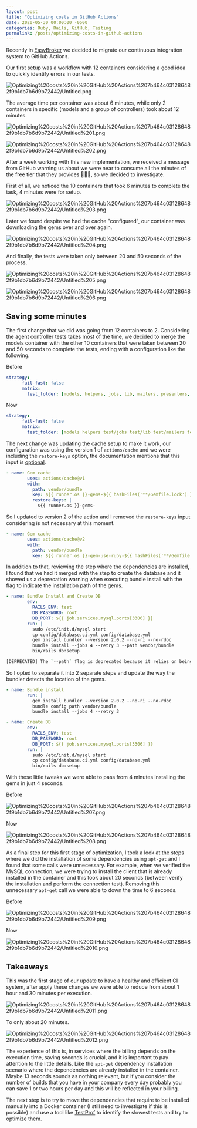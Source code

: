 ```yaml
---
layout: post
title: "Optimizing costs in GitHub Actions"
date: 2020-05-30 00:00:00 -0500
categories: Ruby, Rails, GitHub, Testing
permalink: /posts/optimizing-costs-in-github-actions
---
```


Recently in [EasyBroker](https://www.easybroker.com/) we decided to migrate our continuous integration system to GitHub Actions.

Our first setup was a workflow with 12 containers considering a good idea to quickly identify errors in our tests.

![Optimizing%20costs%20in%20GitHub%20Actions%207b464c031286482f9b1db7b6d9b72442/Untitled.png](https://res.cloudinary.com/juancrg90/image/upload/v1590892644/Optimizing%20costs%20in%20GitHub%20Actions%207b464c031286482f9b1db7b6d9b72442/Untitled_e9sjqq.png)

The average time per container was about 6 minutes, while only 2 containers in specific (models and a group of controllers) took about 12 minutes.

![Optimizing%20costs%20in%20GitHub%20Actions%207b464c031286482f9b1db7b6d9b72442/Untitled%201.png](https://res.cloudinary.com/juancrg90/image/upload/v1590892643/Optimizing%20costs%20in%20GitHub%20Actions%207b464c031286482f9b1db7b6d9b72442/Untitled_1_rbxmvb.png)

![Optimizing%20costs%20in%20GitHub%20Actions%207b464c031286482f9b1db7b6d9b72442/Untitled%202.png](https://res.cloudinary.com/juancrg90/image/upload/v1590892643/Optimizing%20costs%20in%20GitHub%20Actions%207b464c031286482f9b1db7b6d9b72442/Untitled_2_oornut.png)

After a week working with this new implementation, we received a message from GitHub warning us about we were near to consume all the minutes of the free tier that they provides  💸💸💸, so we decided to investigate.

First of all, we noticed the 10 containers that took 6 minutes to complete the task, 4 minutes were for setup.

![Optimizing%20costs%20in%20GitHub%20Actions%207b464c031286482f9b1db7b6d9b72442/Untitled%203.png](https://res.cloudinary.com/juancrg90/image/upload/v1590892643/Optimizing%20costs%20in%20GitHub%20Actions%207b464c031286482f9b1db7b6d9b72442/Untitled_3_ryutfn.png)

Later we found despite we had the cache "configured", our container was downloading the gems over and over again.

![Optimizing%20costs%20in%20GitHub%20Actions%207b464c031286482f9b1db7b6d9b72442/Untitled%204.png](https://res.cloudinary.com/juancrg90/image/upload/v1590892644/Optimizing%20costs%20in%20GitHub%20Actions%207b464c031286482f9b1db7b6d9b72442/Untitled_4_mkohr1.png)

And finally, the tests were taken only between 20 and 50 seconds of the process.

![Optimizing%20costs%20in%20GitHub%20Actions%207b464c031286482f9b1db7b6d9b72442/Untitled%205.png](https://res.cloudinary.com/juancrg90/image/upload/v1590892644/Optimizing%20costs%20in%20GitHub%20Actions%207b464c031286482f9b1db7b6d9b72442/Untitled_5_dhlisu.png)

![Optimizing%20costs%20in%20GitHub%20Actions%207b464c031286482f9b1db7b6d9b72442/Untitled%206.png](https://res.cloudinary.com/juancrg90/image/upload/v1590892643/Optimizing%20costs%20in%20GitHub%20Actions%207b464c031286482f9b1db7b6d9b72442/Untitled_6_u1saes.png)

## Saving some minutes

The first change that we did was going from 12 containers to 2. Considering the agent controller tests takes most of the time, we decided to merge the models container with the other 10 containers that were taken between 20 and 50 seconds to complete the tests, ending with a configuration like the following.

Before

```yaml
strategy:
      fail-fast: false
      matrix:
        test_folder: [models, helpers, jobs, lib, mailers, presenters, services, controllers/*.rb, controllers/admin, controllers/agent, controllers/webhooks, controllers/api]
```

Now

```yaml
strategy:
      fail-fast: false
      matrix:
        test_folder: [models helpers test/jobs test/lib test/mailers test/presenters test/services test/controllers/*.rb test/controllers/admin test/controllers/webhooks testcontrollers/api, controllers/agent]

```

The next change was updating the cache setup to make it work, our configuration was using the version 1 of `actions/cache` and we were including the `restore-keys` option, the documentation mentions that this input is [optional](https://github.com/actions/cache#inputs).

```yaml
- name: Gem cache
        uses: actions/cache@v1
        with:
          path: vendor/bundle
          key: ${{ runner.os }}-gems-${{ hashFiles('**/Gemfile.lock') }}
          restore-keys: |
            ${{ runner.os }}-gems-
```

So I updated to version 2 of the action and I removed the `restore-keys` input considering is not necessary at this moment.

```yaml
- name: Gem cache
        uses: actions/cache@v2
        with:
          path: vendor/bundle
          key: ${{ runner.os }}-gem-use-ruby-${{ hashFiles('**/Gemfile.lock') }}
```

In addition to that, reviewing the step where the dependencies are installed, I found that we had it merged with the step to create the database and it showed us a deprecation warning when executing bundle install with the flag to indicate the installation path of the gems.

```yaml
- name: Bundle Install and Create DB
        env:
          RAILS_ENV: test
          DB_PASSWORD: root
          DB_PORT: ${{ job.services.mysql.ports[3306] }}
        run: |
          sudo /etc/init.d/mysql start
          cp config/database.ci.yml config/database.yml
          gem install bundler --version 2.0.2 --no-ri --no-rdoc
          bundle install --jobs 4 --retry 3 --path vendor/bundle
          bin/rails db:setup
```

```bash
[DEPRECATED] The `--path` flag is deprecated because it relies on being remembered across bundler invocations, which bundler will no longer do in future versions. Instead please use `bundle config set path 'vendor/bundle'`, and stop using this flag
```

So I opted to separate it into 2 separate steps and update the way the bundler detects the location of the gems.

```yaml
- name: Bundle install
        run: |
          gem install bundler --version 2.0.2 --no-ri --no-rdoc
          bundle config path vendor/bundle
          bundle install --jobs 4 --retry 3
```

```yaml
- name: Create DB
        env:
          RAILS_ENV: test
          DB_PASSWORD: root
          DB_PORT: ${{ job.services.mysql.ports[3306] }}
        run: |
          sudo /etc/init.d/mysql start
          cp config/database.ci.yml config/database.yml
          bin/rails db:setup
```

With these little tweaks we were able to pass from 4 minutes installing the gems in just 4 seconds.

Before

![Optimizing%20costs%20in%20GitHub%20Actions%207b464c031286482f9b1db7b6d9b72442/Untitled%207.png](https://res.cloudinary.com/juancrg90/image/upload/v1590892644/Optimizing%20costs%20in%20GitHub%20Actions%207b464c031286482f9b1db7b6d9b72442/Untitled_7_tawvjy.png)

Now

![Optimizing%20costs%20in%20GitHub%20Actions%207b464c031286482f9b1db7b6d9b72442/Untitled%208.png](https://res.cloudinary.com/juancrg90/image/upload/v1590892644/Optimizing%20costs%20in%20GitHub%20Actions%207b464c031286482f9b1db7b6d9b72442/Untitled_8_dyhwlj.png)

As a final step for this first stage of optimization, I took a look at the steps where we did the installation of some dependencies using `apt-get` and I found that some calls were unnecessary. For example, when we verified the MySQL connection, we were trying to install the client that is already installed in the container and this took about 20 seconds (between verify the installation and perform the connection test). Removing this unnecessary `apt-get` call we were able to down the time to 6 seconds.

Before

![Optimizing%20costs%20in%20GitHub%20Actions%207b464c031286482f9b1db7b6d9b72442/Untitled%209.png](https://res.cloudinary.com/juancrg90/image/upload/v1590892645/Optimizing%20costs%20in%20GitHub%20Actions%207b464c031286482f9b1db7b6d9b72442/Untitled_9_odbx1j.png)

Now

![Optimizing%20costs%20in%20GitHub%20Actions%207b464c031286482f9b1db7b6d9b72442/Untitled%2010.png](https://res.cloudinary.com/juancrg90/image/upload/v1590892644/Optimizing%20costs%20in%20GitHub%20Actions%207b464c031286482f9b1db7b6d9b72442/Untitled_10_s1uik1.png)

## Takeaways

This was the first stage of our update to have a healthy and efficient CI system, after apply these changes we were able to reduce from about 1 hour and 30 minutes per execution.

![Optimizing%20costs%20in%20GitHub%20Actions%207b464c031286482f9b1db7b6d9b72442/Untitled%2011.png](https://res.cloudinary.com/juancrg90/image/upload/v1590892644/Optimizing%20costs%20in%20GitHub%20Actions%207b464c031286482f9b1db7b6d9b72442/Untitled_11_tt7ewa.png)

To only about 20 minutes.

![Optimizing%20costs%20in%20GitHub%20Actions%207b464c031286482f9b1db7b6d9b72442/Untitled%2012.png](https://res.cloudinary.com/juancrg90/image/upload/v1590892644/Optimizing%20costs%20in%20GitHub%20Actions%207b464c031286482f9b1db7b6d9b72442/Untitled_12_kifcvl.png)

The experience of this is, in services where the billing depends on the execution time, saving seconds is crucial, and it is important to pay attention to the little details. Like the `apt-get` dependency installation scenario where the dependencies are already installed in the container. Maybe 13 seconds sounds as nothing relevant, but if you consider the number of builds that you have in your company every day probably you can save 1 or two hours per day and this will be reflected in your billing.

The next step is to try to move the dependencies that require to be installed manually into a Docker container (I still need to investigate if this is possible) and use a tool like [TestProf](https://evilmartians.com/chronicles/testprof-a-good-doctor-for-slow-ruby-tests) to identify the slowest tests and try to optimize them.
